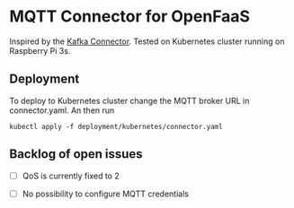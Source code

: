MQTT Connector for OpenFaaS
===========================

Inspired by the [Kafka Connector](https://github.com/openfaas-incubator/kafka-connector).
Tested on Kubernetes cluster running on Raspberry Pi 3s.

Deployment
----------

To deploy to Kubernetes cluster change the MQTT broker URL in connector.yaml.
An then run

```
kubectl apply -f deployment/kubernetes/connector.yaml
```

Backlog of open issues
----------------------

- [ ] QoS is currently fixed to 2
- [ ] No possibility to configure MQTT credentials


